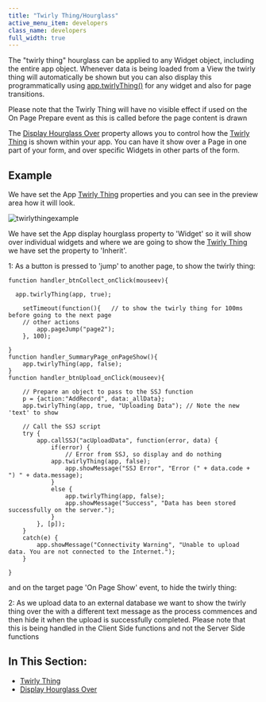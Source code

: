 ```yaml
---
title: "Twirly Thing/Hourglass"
active_menu_item: developers
class_name: developers
full_width: true
---
```



The "twirly thing" hourglass can be applied to any Widget object, including the entire app object. Whenever data is being loaded from a View the twirly thing will automatically be shown but you can also display this programmatically using [app.twirlyThing()](/developers/user-guide/scripting-apis/client-api/app-functions/twirlything) for any widget and also for page transitions.

Please note that the Twirly Thing will have no visible effect if used on the On Page Prepare event as this is called before the page content is drawn

The [Display Hourglass Over](/developers/user-guide/product-guide/advanced-features/twirly-thing/hourglass/display-hourglass-over) property allows you to control how the [Twirly Thing](/developers/user-guide/product-guide/advanced-features/twirly-thing/hourglass/twirly-thing) is shown within your app. You can have it show over a Page in one part of your form, and over specific Widgets in other parts of the form.

## Example

We have set the App [Twirly Thing](/developers/user-guide/product-guide/advanced-features/twirly-thing/hourglass/twirly-thing) properties and you can see in the preview area how it will look.

![twirlythingexample](/img/docs/twirlythingexample.zoom84.png)

We have set the App display hourglass property to 'Widget' so it will show over individual widgets and where we are going to show the [Twirly Thing](/developers/user-guide/product-guide/advanced-features/twirly-thing/hourglass/twirly-thing) we have set the property to 'Inherit'.

1: As a button is pressed to 'jump' to another page, to show the twirly thing:

    function handler_btnCollect_onClick(mouseev){
     
      app.twirlyThing(app, true);
     
        setTimeout(function(){   // to show the twirly thing for 100ms before going to the next page
        // other actions
            app.pageJump("page2");
        }, 100);
        
    }
    function handler_SummaryPage_onPageShow(){
        app.twirlyThing(app, false);        
    }
    function handler_btnUpload_onClick(mouseev){
     
        // Prepare an object to pass to the SSJ function
        p = {action:"AddRecord", data:_allData};
        app.twirlyThing(app, true, "Uploading Data"); // Note the new 'text' to show
     
        // Call the SSJ script
        try {
            app.callSSJ("acUploadData", function(error, data) {
                if(error) {
                    // Error from SSJ, so display and do nothing
                app.twirlyThing(app, false);
                    app.showMessage("SSJ Error", "Error (" + data.code + ") " + data.message);    
                }
                else {
                    app.twirlyThing(app, false);
                    app.showMessage("Success", "Data has been stored successfully on the server.");
                }
            }, [p]);    
        }
        catch(e) {
            app.showMessage("Connectivity Warning", "Unable to upload data. You are not connected to the Internet.");        
        }
     
    }
   

and on the target page 'On Page Show' event, to hide the twirly thing:

2: As we upload data to an external database we want to show the twirly thing over the with a different text message as the process commences and then hide it when the upload is successfully completed. Please note that this is being handled in the Client Side functions and not the Server Side functions

## In This Section:

 - [Twirly Thing](/developers/user-guide/product-guide/advanced-features/twirly-thing/hourglass/twirly-thing)
 - [Display Hourglass Over](/developers/user-guide/product-guide/advanced-features/twirly-thing/hourglass/display-hourglass-over)

